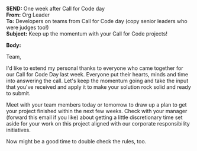 **SEND:** One week after Call for Code day  
**From:** Org Leader  
**To:** Developers on teams from Call for Code day (copy senior leaders who were judges too!)  
**Subject:** Keep up the momentum with your Call for Code projects!  

**Body:**

Team,

I'd like to extend my personal thanks to everyone who came together for our Call for Code Day last week. Everyone put their hearts, minds and time into answering the call. Let's keep the momentum going and take the input that you've received and apply it to make your solution rock solid and ready to submit.

Meet with your team members today or tomorrow to draw up a plan to get your project finished within the next few weeks. Check with your manager (forward this email if you like) about getting a little discretionary time set aside for your work on this project aligned with our corporate responsibility initiatives.

Now might be a good time to double check the rules, too.
